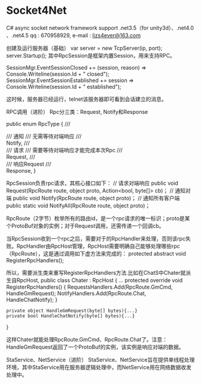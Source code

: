 # Socket4Net

C# async socket network framework
support .net3.5（for unity3d）、.net4.0 、.net4.5
qq : 670958929, e-mail : lizs4ever@163.com

创建及运行服务器（基础）
var server = new TcpServer<RpcSession>(ip, port);
server.Startup();
其中RpcSession是框架内置Session，用来支持RPC。

SessionMgr.EventSessionClosed += (session, reason) => Console.Writeline(session.Id + " closed");
SessionMgr.EventSessionEstablished += session => Console.Writeline(session.Id + " established");

这时候，服务器已经运行，telnet该服务器即可看到会话建立的消息。


RPC调用（进阶）
Rpc分三类：Request, Notify和Response

public enum RpcType
{
	/// <summary>
	/// 通知
	/// 无需等待对端响应
	/// </summary>
	Notify,
	/// <summary>
	/// 请求
	/// 需要等待对端响应才能完成本次Rpc
	/// </summary>
	Request,
	/// <summary>
	/// 响应Request
	/// </summary>
	Response,
}

RpcSession负责rpc请求，其核心接口如下：
// 请求对端响应
public void Request(RpcRoute route, object proto, Action<bool, byte[]> cb)；
// 通知对端
public void Notify(RpcRoute route, object proto)；
// 通知所有客户端
public static void NotifyAll(RpcRoute route, object proto)；

RpcRoute（2字节）枚举所有的路由id，是一个rpc请求的唯一标识；proto是某个ProtoBuf对象的实例；对于Request调用，还需传递一个回调cb。

当RpcSession收到一个rpc之后，需要对于的RpcHandler来处理，否则该rpc失败。RpcHandler由RpcHost管理，RpcHost需要明确自己能够处理哪些rpc（RpcRoute），这是通过调用如下虚方法来完成的：
protected abstract void RegisterRpcHandlers();

所以，需要派生类来重写RegisterRpcHandlers方法.比如在ChatS中Chater就派生自RpcHost,
public class Chater : RpcHost
{
	...
	protected override void RegisterRpcHandlers()
	{
		RequestsHandlers.Add(RpcRoute.GmCmd, HandleGmRequest);
		NotifyHandlers.Add(RpcRoute.Chat, HandleChatNotify);
	}
	
	private object HandleGmRequest(byte[] bytes){...}
    private bool HandleChatNotify(byte[] bytes){...}
}

这样Chater就能处理RpcRoute.GmCmd、RpcRoute.Chat了。注意：HandleGmRequest返回了一个ProtoBuf的实例，该实例是响应对端的数据。

StaService、NetService（进阶）
StaService、NetService旨在提供单线程处理环境，其中StaService用在服务器逻辑处理中，而NetService用在网络数据收发处理中。
